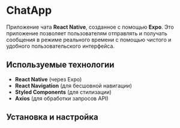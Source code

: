 # ChatApp

Приложение чата **React Native**, созданное с помощью **Expo**. Это приложение позволяет пользователям отправлять и получать сообщения в режиме реального времени с помощью чистого и удобного пользовательского интерфейса.

## Используемые технологии

- **React Native** (через Expo) 
- **React Navigation** (для бесшовной навигации) 
- **Styled Components** (для стилизации)
- **Axios** (для обработки запросов API)

## Установка и настройка
